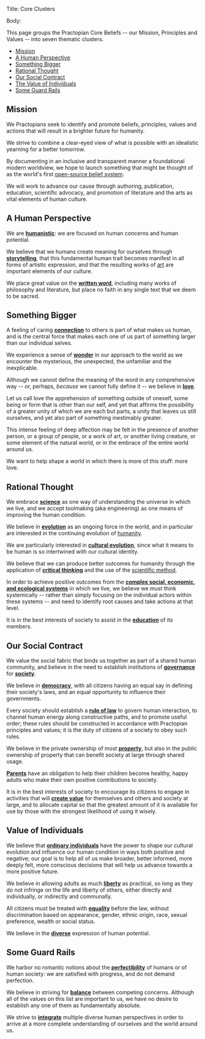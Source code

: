 Title: Core Clusters

Body:

This page groups the Practopian Core Beliefs -- our Mission, Principles and Values -- into seven thematic clusters.

<ul>
<li><a href="#mission">Mission</a></li>
<li><a href="#a-human-perspective">A Human Perspective</a></li>
<li><a href="#something-bigger">Something Bigger</a></li>
<li><a href="#rational-thought">Rational Thought</a></li>
<li><a href=#our-social-contract">Our Social Contract</a></li>
<li><a href="#value-of-individuals">The Value of Individuals</a></li>
<li><a href="#some-guard-rails">Some Guard Rails</a></li>
</ul>

<h2 id="mission">Mission</h2>

We Practopians seek to identify and promote beliefs, principles, values and actions that will result in a brighter future for humanity.


We strive to combine a clear-eyed view of what is possible with an idealistic yearning for a better tomorrow.


By documenting in an inclusive and transparent manner a foundational modern worldview, we hope to launch something that might be thought of as the world's first [open-source belief system][github].

[github]: https://github.com/hbowie/practopian


We will work to advance our cause through authoring, publication, education, scientific advocacy, and promotion of literature and the arts as vital elements of human culture.


<h2 id="a-human-perspective">A Human Perspective</h2>

We are [**humanistic**][humanism]: we are focused on human concerns and human potential.

[humanism]:           ../tags/humanism.html


We believe that we humans create meaning for ourselves through [**storytelling**][stories], that this fundamental human trait becomes manifest in all forms of artistic expression, and that the resulting works of [art][] are important elements of our culture.

[art]: ../tags/art.html
[stories]: ../tags/stories.html


We place great value on the [**written word**][written-word], including many works of philosophy and literature, but place no faith in any single text that we deem to be sacred.


[written-word]: ../tags/written-word.html


<h2 id="something-bigger">Something Bigger</h2>

A feeling of caring [**connection**][connection] to others is part of what makes us human, and is the central force that makes each one of us part of something larger than our individual selves.

[connection]: ../tags/connection.html


We experience a sense of [**wonder**][wonder] in our approach to the world as we encounter the mysterious, the unexpected, the unfamiliar and the inexplicable.


[wonder]: ../tags/wonder.html


Although we cannot define the meaning of the word in any comprehensive way -- or, perhaps, *because* we cannot fully define it -- we believe in **[love][]**. 

Let us call love the apprehension of something outside of oneself, some being or form that is other than our self, and yet that affirms the possibility of a greater unity of which we are each but parts, a unity that leaves us still ourselves, and yet also part of something inestimably greater. 

This intense feeling of deep affection may be felt in the presence of another person, or a group of people, or a work of art, or another living creature, or some element of the natural world, or in the embrace of the entire world around us. 

We want to help shape a world in which there is more of this stuff: more love.


[love]: ../tags/love.html


<h2 id="rational-thought">Rational Thought</h2>

We embrace **[science][]** as one way of understanding the universe in which we live, and we accept toolmaking (aka engineering) as one means of improving the human condition.

[science]:            ../tags/science.html


We believe in **[evolution][]** as an ongoing force in the world, and in particular are interested in the continuing evolution of [humanity][humanism].

[evolution]:          ../tags/evolution.html
[humanism]:           ../tags/humanism.html


We are particularly interested in **[cultural evolution][cultural-evolution]**, since what it means to be human is so intertwined with our cultural identity.


[cultural-evolution]: ../tags/cultural-evolution.html


We believe that we can produce better outcomes for humanity through the application of **[critical thinking][critical-thinking]** and the use of the [scientific method][science].

[critical-thinking]: ../tags/critical-thinking.html
[science]: ../tags/science.html


In order to achieve positive outcomes from the **[complex social, economic, and ecological systems][systemic]** in which we live, we believe we must think systemically -- rather than simply focusing on the individual actors within these systems -- and need to identify root causes and take actions at that level.


[systemic]: ../tags/systemic.html


It is in the best interests of society to assist in the **[education][]** of its members.


[education]: ../tags/education.html


<h2 id="our-social-contract">Our Social Contract</h2>

We value the social fabric that binds us together as part of a shared human community, and believe in the need to establish institutions of **[governance][]** for **[society][]**.

[governance]: ../tags/governance.html
[society]: ../tags/society.html


We believe in **[democracy][democracy]**, with all citizens having an equal say in defining their society's laws, and an equal opportunity to influence their governments.

[democracy]:  ../tags/democracy.html


Every society should establish a **[rule of law][rule-of-law]** to govern human interaction, to channel human energy along constructive paths, and to promote useful order; these rules should be constructed in accordance with Practopian principles and values; it is the duty of citizens of a society to obey such rules.

[rule-of-law]: ../tags/rule-of-law.html


We believe in the private ownership of most **[property][]**, but also in the public ownership of property that can benefit society at large through shared usage.


[property]: ../tags/property.html


**[Parents][parenthood]** have an obligation to help their children become healthy, happy adults who make their own positive contributions to society.


[parenthood]: ../tags/parenthood.html


It is in the best interests of society to encourage its citizens to engage in activities that will **[create value][value]** for themselves and others and society at large, and to allocate capital so that the greatest amount of it is available for use by those with the strongest likelihood of using it wisely.

[value]: ../tags/value-creation.html


<h2 id="value-of-individuals">Value of Individuals</h2>

We believe that **[ordinary individuals][individuals]** have the power to shape our cultural evolution and influence our human condition in ways both positive and negative; our goal is to help all of us make broader, better informed, more deeply felt, more conscious decisions that will help us advance towards a more positive future.

[individuals]: ../tags/individuals.html


We believe in allowing adults as much **[liberty][]** as practical, so long as they do not infringe on the life and liberty of others, either directly and individually, or indirectly and communally.

[liberty]: ../tags/liberty.html


All citizens must be treated with **[equality][]** before the law, without discrimination based on appearance, gender, ethnic origin, race, sexual preference, wealth or social status.

[equality]:  ../tags/equality.html


We believe in the **[diverse][diversity]** expression of human potential.

[diversity]:  ../tags/diversity.html


<h2 id="some-guard-rails">Some Guard Rails</h2>

We harbor no romantic notions about the **[perfectibility][imperfection]** of humans or of human society: we are satisfied with progress, and do not demand perfection.


[imperfection]: ../tags/imperfection.html


We believe in striving for **[balance][]** between competing concerns. Although all of the values on this list are important to us, we have no desire to establish any one of them as fundamentally absolute.


[balance]: ../tags/balance.html


We strive to **[integrate][integral]** multiple diverse human perspectives in order to arrive at a more complete understanding of ourselves and the world around us.

[integral]:     ../tags/integral.html


